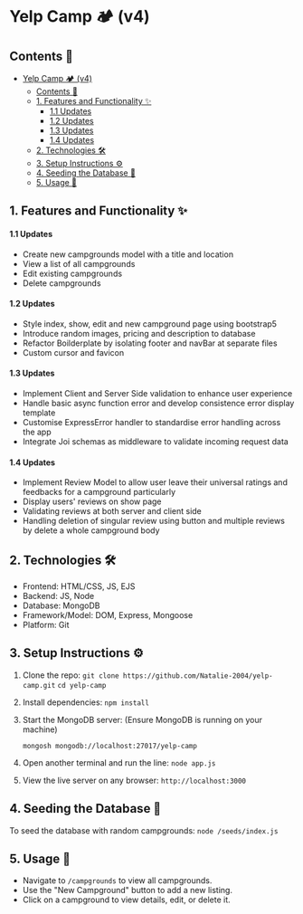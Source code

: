# Yelp Camp 🏕️ (v4)

## Contents 🌈
- [Yelp Camp 🏕️ (v4)](#yelp-camp-️-v4)
  - [Contents 🌈](#contents-)
  - [1. Features and Functionality ✨](#1-features-and-functionality-)
      - [1.1 Updates](#11-updates)
      - [1.2 Updates](#12-updates)
      - [1.3 Updates](#13-updates)
      - [1.4 Updates](#14-updates)
  - [2. Technologies 🛠️](#2-technologies-️)
  - [3. Setup Instructions ⚙️](#3-setup-instructions-️)
  - [4. Seeding the Database 🌱](#4-seeding-the-database-)
  - [5. Usage 🚀](#5-usage-)

## 1. Features and Functionality ✨
#### 1.1 Updates
- Create new campgrounds model with a title and location
- View a list of all campgrounds
- Edit existing campgrounds
- Delete campgrounds

#### 1.2 Updates
- Style index, show, edit and new campground page using bootstrap5
- Introduce random images, pricing and description to database
- Refactor Boilderplate by isolating footer and navBar at separate files
- Custom cursor and favicon

#### 1.3 Updates
- Implement Client and Server Side validation to enhance user experience
- Handle basic async function error and develop consistence error display template
- Customise ExpressError handler to standardise error handling across the app
- Integrate Joi schemas as middleware to validate incoming request data

#### 1.4 Updates
- Implement Review Model to allow user leave their universal ratings and feedbacks for a  campground particularly
- Display users' reviews on show page
- Validating reviews at both server and client side
- Handling deletion of singular review using button and multiple reviews by delete a whole campground body

## 2. Technologies 🛠️
- Frontend: HTML/CSS, JS, EJS
- Backend: JS, Node
- Database: MongoDB
- Framework/Model: DOM, Express, Mongoose
- Platform: Git

## 3. Setup Instructions ⚙️
1. Clone the repo:
`
git clone https://github.com/Natalie-2004/yelp-camp.git
`
`
cd yelp-camp
`

2. Install dependencies:
`
npm install
`

3. Start the MongoDB server: (Ensure MongoDB is running on your machine)

    `
    mongosh mongodb://localhost:27017/yelp-camp
    `

4. Open another terminal and run the line:
`
node app.js
`

5. View the live server on any browser:
`
http://localhost:3000
`

## 4. Seeding the Database 🌱  
To seed the database with random campgrounds:
`node /seeds/index.js`

## 5. Usage 🚀
- Navigate to `/campgrounds` to view all campgrounds.
- Use the "New Campground" button to add a new listing.
- Click on a campground to view details, edit, or delete it.



